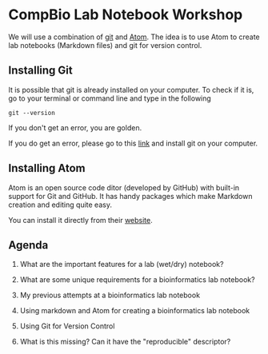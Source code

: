 # CompBio Lab Notebook Workshop

We will use a combination of [git](https://git-scm.com/) and [Atom](https://atom.io/). The idea is to use Atom to create lab notebooks (Markdown files) and git for version control.

## Installing Git
It is possible that git is already installed on your computer. To check if it is, go to your terminal or command line and type in the following

```
git --version

```

If you don't get an error, you are golden.

If you do get an error, please go to this [link](https://git-scm.com/book/en/v1/Getting-Started-Installing-Git) and install git on your computer.

## Installing Atom
Atom is an open source code ditor (developed by GitHub) with built-in support for Git and GitHub. It has handy packages which make Markdown creation and editing quite easy.

You can install it directly from their [website](https://atom.io/).

## Agenda

1. What are the important features for a lab (wet/dry) notebook?

2. What are some unique requirements for a bioinformatics lab notebook?

3. My previous attempts at a bioinformatics lab notebook

4. Using markdown and Atom for creating a bioinformatics lab notebook

5. Using Git for Version Control

6. What is this missing? Can it have the "reproducible" descriptor?
